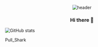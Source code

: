 <div align="center">
  
 ![header](https://capsule-render.vercel.app/api?type=Waving&color=#1D919Cheight=150&section=header&text=Hello&fontColor=ffffff&fontSize=70&animation=fadeIn&fontAlignY=55)
 ### Hi there 👋
</div>



![GitHub stats](https://github-readme-stats.vercel.app/api?username=wjs960&show_icons=true&theme=dark  )

<!--
**wjs960/wjs960** is a ✨ _special_ ✨ repository because its `README.md` (this file) appears on your GitHub profile.

Here are some ideas to get you started:

- 🔭 I’m currently working on ...
- 🌱 I’m currently learning ...
- 👯 I’m looking to collaborate on ...
- 🤔 I’m looking for help with ...
- 💬 Ask me about ...
- 📫 How to reach me: ...
- 😄 Pronouns: ...
- ⚡ Fun fact: ...
-->
Pull_Shark
